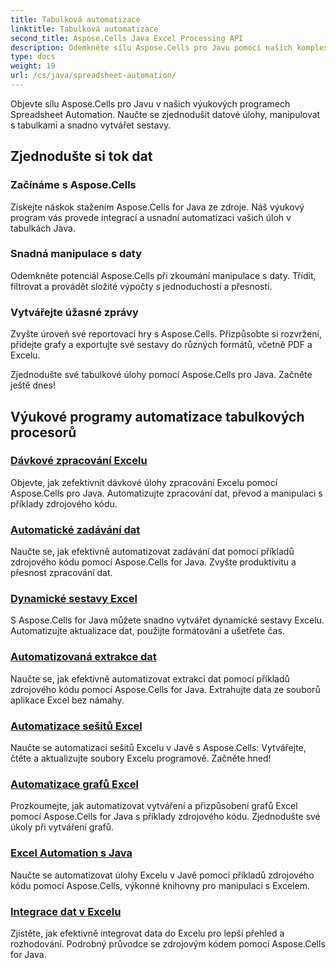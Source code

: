 ```yaml
---
title: Tabulková automatizace
linktitle: Tabulková automatizace
second_title: Aspose.Cells Java Excel Processing API
description: Odemkněte sílu Aspose.Cells pro Javu pomocí našich komplexních výukových programů. Naučte se automatizaci tabulek krok za krokem pro efektivní vývoj Java.
type: docs
weight: 19
url: /cs/java/spreadsheet-automation/
---
```


Objevte sílu Aspose.Cells pro Javu v našich výukových programech Spreadsheet Automation. Naučte se zjednodušit datové úlohy, manipulovat s tabulkami a snadno vytvářet sestavy.

## Zjednodušte si tok dat

### Začínáme s Aspose.Cells

Získejte náskok stažením Aspose.Cells for Java ze zdroje. Náš výukový program vás provede integrací a usnadní automatizaci vašich úloh v tabulkách Java.

### Snadná manipulace s daty

Odemkněte potenciál Aspose.Cells při zkoumání manipulace s daty. Třídit, filtrovat a provádět složité výpočty s jednoduchostí a přesností.

### Vytvářejte úžasné zprávy

Zvyšte úroveň své reportovací hry s Aspose.Cells. Přizpůsobte si rozvržení, přidejte grafy a exportujte své sestavy do různých formátů, včetně PDF a Excelu.

Zjednodušte své tabulkové úlohy pomocí Aspose.Cells pro Java. Začněte ještě dnes!
## Výukové programy automatizace tabulkových procesorů
### [Dávkové zpracování Excelu](./batch-excel-processing/)
Objevte, jak zefektivnit dávkové úlohy zpracování Excelu pomocí Aspose.Cells pro Java. Automatizujte zpracování dat, převod a manipulaci s příklady zdrojového kódu.
### [Automatické zadávání dat](./automated-data-entry/)
Naučte se, jak efektivně automatizovat zadávání dat pomocí příkladů zdrojového kódu pomocí Aspose.Cells for Java. Zvyšte produktivitu a přesnost zpracování dat.
### [Dynamické sestavy Excel](./dynamic-excel-reports/)
S Aspose.Cells for Java můžete snadno vytvářet dynamické sestavy Excelu. Automatizujte aktualizace dat, použijte formátování a ušetřete čas.
### [Automatizovaná extrakce dat](./automated-data-extraction/)
Naučte se, jak efektivně automatizovat extrakci dat pomocí příkladů zdrojového kódu pomocí Aspose.Cells for Java. Extrahujte data ze souborů aplikace Excel bez námahy.
### [Automatizace sešitů Excel](./excel-workbook-automation/)
Naučte se automatizaci sešitů Excelu v Javě s Aspose.Cells: Vytvářejte, čtěte a aktualizujte soubory Excelu programově. Začněte hned!
### [Automatizace grafů Excel](./automating-excel-charts/)
Prozkoumejte, jak automatizovat vytváření a přizpůsobení grafů Excel pomocí Aspose.Cells for Java s příklady zdrojového kódu. Zjednodušte své úkoly při vytváření grafů. 
### [Excel Automation s Java](./excel-automation-with-java/)
Naučte se automatizovat úlohy Excelu v Javě pomocí příkladů zdrojového kódu pomocí Aspose.Cells, výkonné knihovny pro manipulaci s Excelem.
### [Integrace dat v Excelu](./data-integration-in-excel/)
Zjistěte, jak efektivně integrovat data do Excelu pro lepší přehled a rozhodování. Podrobný průvodce se zdrojovým kódem pomocí Aspose.Cells for Java.